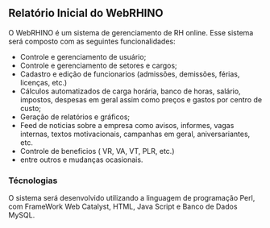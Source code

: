 ## Relatório Inicial do WebRHINO

O WebRHINO é um sistema de gerenciamento de RH online. Esse sistema será composto com as seguintes funcionalidades:
* Controle e gerenciamento de usuário;
* Controle e gerenciamento de setores e cargos;
* Cadastro e edição de funcionarios (admissões, demissões, férias, licenças, etc.)
* Cálculos automatizados de carga horária, banco de horas, salário, impostos, despesas em geral
assim como preços e gastos por centro de custo;
* Geração de relatórios e gráficos;
* Feed de noticias sobre a empresa como avisos, informes, vagas internas, textos motivacionais, campanhas em geral,
aniversariantes, etc.
* Controle de beneficios ( VR, VA, VT, PLR, etc.)
* entre outros e mudanças ocasionais.

### Técnologias

O sistema será desenvolvido utilizando a linguagem de programação Perl, com FrameWork Web Catalyst, 
HTML, Java Script e Banco de Dados MySQL.
